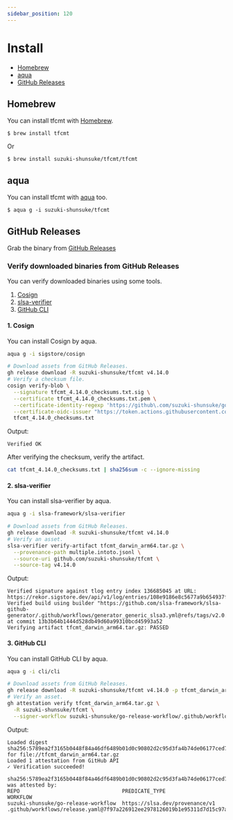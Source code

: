 ```yaml
---
sidebar_position: 120
---
```


# Install

- [Homebrew](#homebrew)
- [aqua](#aqua)
- [GitHub Releases](#github-releases)

## Homebrew

You can install tfcmt with [Homebrew](https://brew.sh/).

```console
$ brew install tfcmt
```

Or

```console
$ brew install suzuki-shunsuke/tfcmt/tfcmt
```

## aqua

You can install tfcmt with [aqua](https://aquaproj.github.io/) too.

```console
$ aqua g -i suzuki-shunsuke/tfcmt
```

## GitHub Releases

Grab the binary from [GitHub Releases](https://github.com/suzuki-shunsuke/tfcmt/releases)

### Verify downloaded binaries from GitHub Releases

You can verify downloaded binaries using some tools.

1. [Cosign](https://github.com/sigstore/cosign)
1. [slsa-verifier](https://github.com/slsa-framework/slsa-verifier)
1. [GitHub CLI](https://cli.github.com/)

#### 1. Cosign

You can install Cosign by aqua.

```sh
aqua g -i sigstore/cosign
```

```sh
# Download assets from GitHub Releases.
gh release download -R suzuki-shunsuke/tfcmt v4.14.0
# Verify a checksum file.
cosign verify-blob \
  --signature tfcmt_4.14.0_checksums.txt.sig \
  --certificate tfcmt_4.14.0_checksums.txt.pem \
  --certificate-identity-regexp 'https://github\.com/suzuki-shunsuke/go-release-workflow/\.github/workflows/release\.yaml@.*' \
  --certificate-oidc-issuer "https://token.actions.githubusercontent.com" \
  tfcmt_4.14.0_checksums.txt
```

Output:

```
Verified OK
```

After verifying the checksum, verify the artifact.

```sh
cat tfcmt_4.14.0_checksums.txt | sha256sum -c --ignore-missing
```

#### 2. slsa-verifier

You can install slsa-verifier by aqua.

```sh
aqua g -i slsa-framework/slsa-verifier
```

```sh
# Download assets from GitHub Releases.
gh release download -R suzuki-shunsuke/tfcmt v4.14.0
# Verify an asset.
slsa-verifier verify-artifact tfcmt_darwin_arm64.tar.gz \
  --provenance-path multiple.intoto.jsonl \
  --source-uri github.com/suzuki-shunsuke/tfcmt \
  --source-tag v4.14.0
```

Output:

```
Verified signature against tlog entry index 136685045 at URL: https://rekor.sigstore.dev/api/v1/log/entries/108e9186e8c5677a9b654937f69fcad5c5078be5a058025d612085e3f1befcae9b51fbcaca3edd08
Verified build using builder "https://github.com/slsa-framework/slsa-github-generator/.github/workflows/generator_generic_slsa3.yml@refs/tags/v2.0.0" at commit 13b3b64b1444d528db49d60a99310bcd45993a52
Verifying artifact tfcmt_darwin_arm64.tar.gz: PASSED
```

#### 3. GitHub CLI

You can install GitHub CLI by aqua.

```sh
aqua g -i cli/cli
```

```sh
# Download assets from GitHub Releases.
gh release download -R suzuki-shunsuke/tfcmt v4.14.0 -p tfcmt_darwin_arm64.tar.gz
# Verify an asset.
gh attestation verify tfcmt_darwin_arm64.tar.gz \
  -R suzuki-shunsuke/tfcmt \
  --signer-workflow suzuki-shunsuke/go-release-workflow/.github/workflows/release.yaml
```

Output:

```
Loaded digest sha256:5789ea2f3165b0448f84a46df6489b01d0c90802d2c95d3fa4b74de06177ced7 for file://tfcmt_darwin_arm64.tar.gz
Loaded 1 attestation from GitHub API
✓ Verification succeeded!

sha256:5789ea2f3165b0448f84a46df6489b01d0c90802d2c95d3fa4b74de06177ced7 was attested by:
REPO                                 PREDICATE_TYPE                  WORKFLOW                                                               
suzuki-shunsuke/go-release-workflow  https://slsa.dev/provenance/v1  .github/workflows/release.yaml@7f97a226912ee2978126019b1e95311d7d15c97a
```

